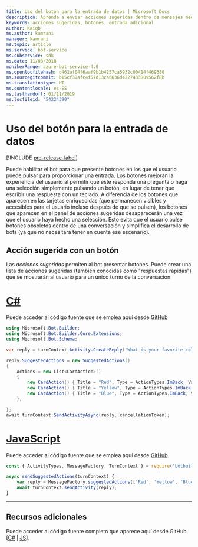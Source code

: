 ```yaml
---
title: Uso del botón para la entrada de datos | Microsoft Docs
description: Aprenda a enviar acciones sugeridas dentro de mensajes mediante Bot Framework SDK para JavaScript.
keywords: acciones sugeridas, botones, entrada adicional
author: Kaiqb
ms.author: kamrani
manager: kamrani
ms.topic: article
ms.service: bot-service
ms.subservice: sdk
ms.date: 11/08/2018
monikerRange: azure-bot-service-4.0
ms.openlocfilehash: c462af04f6aaf9b1b4257ca5932c00414f469380
ms.sourcegitcommit: b15cf37afc4f57d13ca6636d4227433809562f8b
ms.translationtype: HT
ms.contentlocale: es-ES
ms.lasthandoff: 01/11/2019
ms.locfileid: "54224390"
---
```

# <a name="use-button-for-input"></a>Uso del botón para la entrada de datos

[!INCLUDE [pre-release-label](../includes/pre-release-label.md)]

Puede habilitar el bot para que presente botones en los que el usuario puede pulsar para proporcionar una entrada. Los botones mejoran la experiencia del usuario al permitir que este responda una pregunta o haga una selección simplemente pulsando un botón, en lugar de tener que escribir una respuesta con un teclado. A diferencia de los botones que aparecen en las tarjetas enriquecidas (que permanecen visibles y accesibles para el usuario incluso después de que se pulsen), los botones que aparecen en el panel de acciones sugeridas desaparecerán una vez que el usuario haya hecho una selección. Esto evita que el usuario pulse botones obsoletos dentro de una conversación y simplifica el desarrollo de bots (ya que no necesitará tener en cuenta ese escenario). 

## <a name="suggest-action-using-button"></a>Acción sugerida con un botón

Las *acciones sugeridas* permiten al bot presentar botones. Puede crear una lista de acciones sugeridas (también conocidas como "respuestas rápidas") que se mostrarán al usuario para un único turno de la conversación: 

# <a name="ctabcsharp"></a>[C#](#tab/csharp)

Puede acceder al código fuente que se emplea aquí desde [GitHub](https://aka.ms/SuggestedActionsCSharp)

```csharp
using Microsoft.Bot.Builder;
using Microsoft.Bot.Builder.Core.Extensions;
using Microsoft.Bot.Schema;

var reply = turnContext.Activity.CreateReply("What is your favorite color?");

reply.SuggestedActions = new SuggestedActions()
{
    Actions = new List<CardAction>()
    {
        new CardAction() { Title = "Red", Type = ActionTypes.ImBack, Value = "Red" },
        new CardAction() { Title = "Yellow", Type = ActionTypes.ImBack, Value = "Yellow" },
        new CardAction() { Title = "Blue", Type = ActionTypes.ImBack, Value = "Blue" },
    },

};
await turnContext.SendActivityAsync(reply, cancellationToken);
```

# <a name="javascripttabjavascript"></a>[JavaScript](#tab/javascript)
Puede acceder al código fuente que se emplea aquí desde [GitHub](https://aka.ms/SuggestActionsJS).

```javascript
const { ActivityTypes, MessageFactory, TurnContext } = require('botbuilder');

async sendSuggestedActions(turnContext) {
    var reply = MessageFactory.suggestedActions(['Red', 'Yellow', 'Blue'], 'What is the best color?');
    await turnContext.sendActivity(reply);
}
```

---

## <a name="additional-resources"></a>Recursos adicionales

Puede acceder al código fuente completo que aparece aquí desde GitHub [[C#](https://aka.ms/SuggestedActionsCSharp) | [JS](https://aka.ms/SuggestActionsJS)].
